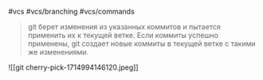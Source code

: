 #vcs #vcs/branching  #vcs/commands 

> git берет изменения из указанных коммитов и пытается применить их к текущей ветке. Если коммиты успешно применены, git создает новые коммиты в текущей ветке с такими же изменениями.

![[git cherry-pick-1714994146120.jpeg]]

